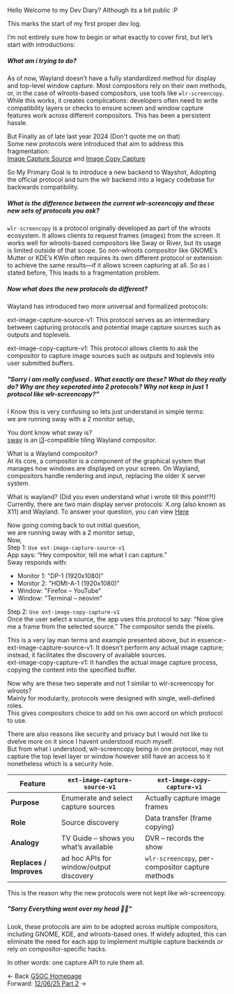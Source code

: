 Hello Welcome to my Dev Diary?
Although its a bit public :P

This marks the start of my first proper dev log.

I’m not entirely sure how to begin or what exactly to cover first,
but let’s start with introductions:

##### What am i trying to do?

As of now, Wayland doesn’t have a fully standardized method for display and top-level window capture. Most compositors rely on their own methods, or, in the case of wlroots-based compositors, use tools like `wlr-screencopy`.
While this works, it creates complications: developers often need to write compatibility layers or checks to ensure screen and window capture features work across different compositors. This has been a persistent hassle.

But Finally as of late last year 2024 (Don't quote me on that)<br>
Some new protocols were introduced that aim to address this fragmentation:<br>
[Image Capture Source](https://wayland.app/protocols/ext-image-capture-source-v1) and 
[Image Copy Capture](https://wayland.app/protocols/ext-image-copy-capture-v1)

So My Primary Goal is to introduce a new backend to Wayshot, Adopting the official protocol and turn the wlr backend into a legacy codebase for backwards compatibility.

##### What is the difference between the current wlr-screencopy and these new sets of protocols you ask?

`wlr-screencopy` is a protocol originally developed as part of the wlroots ecosystem. It allows clients to request frames (images) from the screen. It works well for wlroots-based compositors like Sway or River, but its usage is limited outside of that scope. 
So non-wlroots compositor like GNOME’s Mutter or KDE’s KWin often requires its own different protocol or extension to achieve the same results—if it allows screen capturing at all.
So as i stated before, This leads to a fragmentation problem.

##### Now what does the new protocols do different?

Wayland has introduced two more universal and formalized protocols:

ext-image-capture-source-v1: This protocol serves as an intermediary between capturing protocols and potential image capture sources such as outputs and toplevels.

ext-image-copy-capture-v1: This protocol allows clients to ask the compositor to capture image sources such as outputs and toplevels into user submitted buffers.

##### "Sorry i am really confused.. What exactly are these? What do they really do? Why are they seperated into 2 protocols? Why not keep in just 1 protocol like wlr-screencopy?"

I Know this is very confusing so lets just understand in simple terms:<br>
we are running sway with a 2 monitor setup,

You dont know what sway is?<br>
[sway](https://github.com/swaywm/sway "sway") is an [i3](https://github.com/swaywm/sway "i3")-compatible tiling Wayland compositor.

What is a Wayland compositor?<br>
At its core, a compositor is a component of the graphical system that manages how windows are displayed on your screen. On Wayland, compositors handle rendering and input, replacing the older X server system.

What is wayland? (Did you even understand what i wrote till this point!?!)<br>
Currently, there are two main display server protocols: X.org (also known as X11) and Wayland. To answer your question, you can view [Here](https://wayland.freedesktop.org/ "Here")

Now going coming back to out initial question,<br>
we are running sway with a 2 monitor setup,<br>
Now,<br>
Step 1: `Use ext-image-capture-source-v1`<br>
App says: “Hey compositor, tell me what I can capture.”<br>
Sway responds with:<br>
- Monitor 1: "DP-1 (1920x1080)"<br>
- Monitor 2: "HDMI-A-1 (1920x1080)"<br>
- Window: "Firefox – YouTube"<br>
- Window: "Terminal – neovim"

Step 2: `Use ext-image-copy-capture-v1`<br>
Once the user select a source, the app uses this protocol to say: “Now give me a frame from the selected source.”
The compositor sends the pixels.

This is a very lay man terms and example presented above, but in essence:-<br>
ext-image-capture-source-v1:  It doesn't perform any actual image capture; instead, it facilitates the discovery of available sources.<br>
ext-image-copy-capture-v1: It handles the actual image capture process, copying the content into the specified buffer.

Now why are these two seperate and not 1 similar to wlr-screencopy for wlroots?<br>
Mainly for modularity, protocols were designed with single, well-defined roles.<br>
This gives compositors choice to add on his own accord on which protocol to use.

There are also reasons like security and privacy but I would not like to dvelve more on it since I havent understood much myself.<br>
But from what i understood, wlr-screencopy being in one protocol, may not capture the top level layer or window however still have an access to it nonetheless which is a security hole.


| Feature                  | `ext-image-capture-source-v1`         | `ext-image-copy-capture-v1`          |
|--------------------------|----------------------------------------|----------------------------------------|
| **Purpose**              | Enumerate and select capture sources   | Actually capture image frames          |
| **Role**                 | Source discovery                       | Data transfer (frame copying)          |
| **Analogy**              | TV Guide – shows you what’s available  | DVR – records the show                 |
| **Replaces / Improves**  | ad hoc APIs for window/output discovery | `wlr-screencopy`, per-compositor capture methods |

This is the reason why the new protocols were not kept like wlr-screencopy.

##### "Sorry Everything went over my head 😵‍💫"

Look, these protocols are aim to be adopted across multiple compositors, including GNOME, KDE, and wlroots-based ones. If widely adopted, this can eliminate the need for each app to implement multiple capture backends or rely on compositor-specific hacks.

In other words: one capture API to rule them all.

<- Back [GSOC Homepage](GSOC.md)<br> 
Forward: [12/06/25 Part 2](May_12_25_2.md) ->
